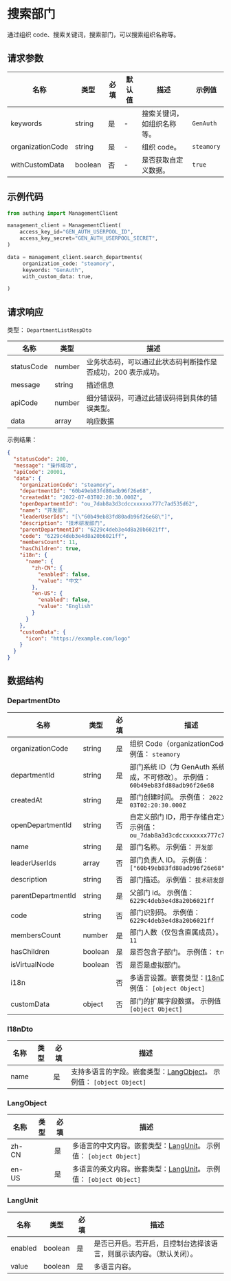 # 搜索部门

<!--
  警告⚠️：
  不要直接修改该文档，
  https://github.com/Authing/authing-docs-factory
  使用该项目进行生成
-->

<LastUpdated />

通过组织 code、搜索关键词，搜索部门，可以搜索组织名称等。

## 请求参数

| 名称             | 类型    | 必填 | 默认值 | 描述                       | 示例值     |
| ---------------- | ------- | ---- | ------ | -------------------------- | ---------- |
| keywords         | string  | 是   | -      | 搜索关键词，如组织名称等。 | `GenAuth`  |
| organizationCode | string  | 是   | -      | 组织 code。                | `steamory` |
| withCustomData   | boolean | 否   | -      | 是否获取自定义数据。       | `true`     |

## 示例代码

```py
from authing import ManagementClient

management_client = ManagementClient(
    access_key_id="GEN_AUTH_USERPOOL_ID",
    access_key_secret="GEN_AUTH_USERPOOL_SECRET",
)

data = management_client.search_departments(
     organization_code: "steamory",
     keywords: "GenAuth",
     with_custom_data: true,

)
```

## 请求响应

类型： `DepartmentListRespDto`

| 名称       | 类型   | 描述                                                         |
| ---------- | ------ | ------------------------------------------------------------ |
| statusCode | number | 业务状态码，可以通过此状态码判断操作是否成功，200 表示成功。 |
| message    | string | 描述信息                                                     |
| apiCode    | number | 细分错误码，可通过此错误码得到具体的错误类型。               |
| data       | array  | 响应数据                                                     |

示例结果：

```json
{
  "statusCode": 200,
  "message": "操作成功",
  "apiCode": 20001,
  "data": {
    "organizationCode": "steamory",
    "departmentId": "60b49eb83fd80adb96f26e68",
    "createdAt": "2022-07-03T02:20:30.000Z",
    "openDepartmentId": "ou_7dab8a3d3cdccxxxxxx777c7ad535d62",
    "name": "开发部",
    "leaderUserIds": "[\"60b49eb83fd80adb96f26e68\"]",
    "description": "技术研发部门",
    "parentDepartmentId": "6229c4deb3e4d8a20b6021ff",
    "code": "6229c4deb3e4d8a20b6021ff",
    "membersCount": 11,
    "hasChildren": true,
    "i18n": {
      "name": {
        "zh-CN": {
          "enabled": false,
          "value": "中文"
        },
        "en-US": {
          "enabled": false,
          "value": "English"
        }
      }
    },
    "customData": {
      "icon": "https://example.com/logo"
    }
  }
}
```

## 数据结构

### <a id="DepartmentDto"></a> DepartmentDto

| 名称               | 类型    | 必填 | 描述                                                                                   |
| ------------------ | ------- | ---- | -------------------------------------------------------------------------------------- |
| organizationCode   | string  | 是   | 组织 Code（organizationCode）。 示例值： `steamory`                                    |
| departmentId       | string  | 是   | 部门系统 ID（为 GenAuth 系统自动生成，不可修改）。 示例值： `60b49eb83fd80adb96f26e68` |
| createdAt          | string  | 是   | 部门创建时间。 示例值： `2022-07-03T02:20:30.000Z`                                     |
| openDepartmentId   | string  | 否   | 自定义部门 ID，用于存储自定义的 ID。 示例值： `ou_7dab8a3d3cdccxxxxxx777c7ad535d62`    |
| name               | string  | 是   | 部门名称。 示例值： `开发部`                                                           |
| leaderUserIds      | array   | 否   | 部门负责人 ID。 示例值： `["60b49eb83fd80adb96f26e68"]`                                |
| description        | string  | 否   | 部门描述。 示例值： `技术研发部门`                                                     |
| parentDepartmentId | string  | 是   | 父部门 id。 示例值： `6229c4deb3e4d8a20b6021ff`                                        |
| code               | string  | 否   | 部门识别码。 示例值： `6229c4deb3e4d8a20b6021ff`                                       |
| membersCount       | number  | 是   | 部门人数（仅包含直属成员）。 示例值： `11`                                             |
| hasChildren        | boolean | 是   | 是否包含子部门。 示例值： `true`                                                       |
| isVirtualNode      | boolean | 否   | 是否是虚拟部门。                                                                       |
| i18n               |         | 否   | 多语言设置。嵌套类型：<a href="#I18nDto">I18nDto</a>。 示例值： `[object Object]`      |
| customData         | object  | 否   | 部门的扩展字段数据。 示例值： `[object Object]`                                        |

### <a id="I18nDto"></a> I18nDto

| 名称 | 类型 | 必填 | 描述                                                                                          |
| ---- | ---- | ---- | --------------------------------------------------------------------------------------------- |
| name |      | 是   | 支持多语言的字段。嵌套类型：<a href="#LangObject">LangObject</a>。 示例值： `[object Object]` |

### <a id="LangObject"></a> LangObject

| 名称  | 类型 | 必填 | 描述                                                                                      |
| ----- | ---- | ---- | ----------------------------------------------------------------------------------------- |
| zh-CN |      | 是   | 多语言的中文内容。嵌套类型：<a href="#LangUnit">LangUnit</a>。 示例值： `[object Object]` |
| en-US |      | 是   | 多语言的英文内容。嵌套类型：<a href="#LangUnit">LangUnit</a>。 示例值： `[object Object]` |

### <a id="LangUnit"></a> LangUnit

| 名称    | 类型    | 必填 | 描述                                                                 |
| ------- | ------- | ---- | -------------------------------------------------------------------- |
| enabled | boolean | 是   | 是否已开启。若开启，且控制台选择该语言，则展示该内容。（默认关闭）。 |
| value   | boolean | 是   | 多语言内容。                                                         |
